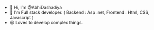 - 👋 Hi, I’m @AbhiDashadiya
- 🌱 I'm Full stack developer. ( Backend : Asp .net, Frontend : Html, CSS, Javascript )
- 😃 Loves to develop complex things.

<!---
AbhiDashadiya/AbhiDashadiya is a ✨ special ✨ repository because its `README.md` (this file) appears on your GitHub profile.
You can click the Preview link to take a look at your changes.
--->
